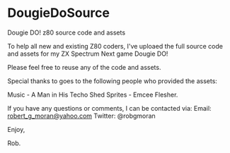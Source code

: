 # DougieDoSource
Dougie DO! z80 source code and assets

To help all new and existing Z80 coders, I've uploaed the full source code and assets for my ZX Spectrum Next game Dougie DO!

Please feel free to reuse any of the code and assets.

Special thanks to goes to the following people who provided the assets:

Music - A Man in His Techo Shed
Sprites - Emcee Flesher.

If you have any questions or comments, I can be contacted via:
Email: robert_g_moran@yahoo.com
Twitter: @robgmoran

Enjoy,

Rob.
